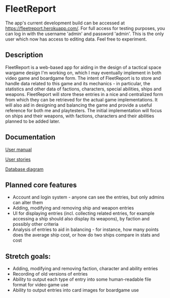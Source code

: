 # FleetReport

The app's current development build can be accessed at https://fleetreport.herokuapp.com/. For full access for testing purposes, you can log in with the username 'admin' and password 'admin'. This is the only user which now has access to editing data. Feel free to experiment.

## Description

FleetReport is a web-based app for aiding in the design of a tactical space wargame design I'm working on, which I may eventually implement in both video game and boardgame form. The intent of FleetReport is to store and handle data related to this game and its mechanics - in particular, the statistics and other data of factions, characters, special abilities, ships and weapons. FleetReport will store these entries in a nice and centralized form from which they can be retrieved for the actual game implementations. It will also aid in designing and balancing the game and provide a useful reference for both me and playtesters. The initial implementation will focus on ships and their weapons, with factions, characters and their abilities planned to be added later.

## Documentation
[User manual](https://github.com/elucca/FleetReport/blob/master/documentation/User_manual.md)

[User stories](https://github.com/elucca/FleetReport/blob/master/documentation/user_stories.md)

[Database diagram](https://raw.githubusercontent.com/elucca/FleetReport/master/documentation/FleetReport_db.png)

## Planned core features

- Account and login system - anyone can see the entries, but only admins can alter them
- Adding, modifying and removing ship and weapon entries
- UI for displaying entries (incl. collecting related entries, for example accessing a ship should also display its weapons), by faction and possibly other criteria
- Analysis of entries to aid in balancing - for instance, how many points does the average ship cost, or how do two ships compare in stats and cost

## Stretch goals:
- Adding, modifying and removing faction, character and ability entries
- Recording of old versions of entries
- Ability to output each type of entry into some human-readable file format for video game use
- Ability to output entries into card images for boardgame use
